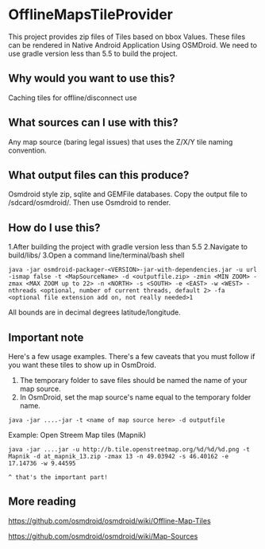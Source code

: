 # OfflineMapsTileProvider
This project provides zip files of Tiles based on bbox Values. These files can be rendered in Native Android Application Using OSMDroid. We need to use gradle version less than 5.5 to build the project.


## Why would you want to use this?
Caching tiles for offline/disconnect use


## What sources can I use with this?
Any map source (baring legal issues) that uses the Z/X/Y tile naming convention.

## What output files can this produce?

Osmdroid style zip, sqlite and GEMFile databases.
Copy the output file to /sdcard/osmdroid/. Then use Osmdroid to render.

## How do I use this?

1.After building the project with gradle version less than 5.5
2.Navigate to build/libs/
3.Open a command line/terminal/bash shell

`java -jar osmdroid-packager-<VERSION>-jar-with-dependencies.jar -u url -ismap false -t <MapSourceName> -d <outputfile.zip> -zmin <MIN ZOOM> -zmax <MAX ZOOM up to 22> -n <NORTH> -s <SOUTH> -e <EAST> -w <WEST> -nthreads <optional, number of current threads, default 2> -fa <optional file extension add on, not really needed>1`

All bounds are in decimal degrees latitude/longitude.


## Important note

Here's a few usage examples. There's a few caveats that you must follow if you want these tiles to show up in OsmDroid.

1) The temporary folder to save files should be named the name of your map source.
2) In OsmDroid, set the map source's name equal to the temporary folder name.

`java -jar ....-jar -t <name of map source here> -d outputfile`

Example: Open Streem Map tiles (Mapnik)

````
java -jar ....jar -u http://b.tile.openstreetmap.org/%d/%d/%d.png -t Mapnik -d at_mapnik_13.zip -zmax 13 -n 49.03942 -s 46.40162 -e 17.14736 -w 9.44595
                                                                       ^ that's the important part!
````

## More reading

https://github.com/osmdroid/osmdroid/wiki/Offline-Map-Tiles

https://github.com/osmdroid/osmdroid/wiki/Map-Sources

